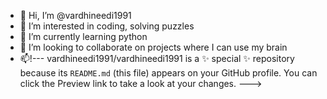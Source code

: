 - 👋 Hi, I’m @vardhineedi1991
- 👀 I’m interested in coding, solving puzzles
- 🌱 I’m currently learning python
- 💞️ I’m looking to collaborate on projects where I can use my brain
- 📫!---
vardhineedi1991/vardhineedi1991 is a ✨ special ✨ repository because its `README.md` (this file) appears on your GitHub profile.
You can click the Preview link to take a look at your changes.
--->
